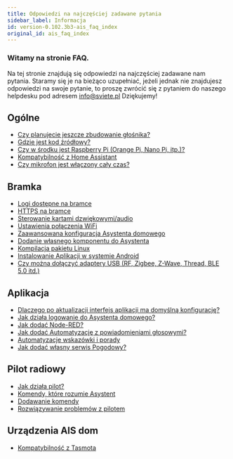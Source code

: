 ```yaml
---
title: Odpowiedzi na najczęściej zadawane pytania
sidebar_label: Informacja
id: version-0.102.3b3-ais_faq_index
original_id: ais_faq_index
---
```


### Witamy na stronie FAQ.

Na tej stronie znajdują się odpowiedzi na najczęściej zadawane nam pytania. Staramy się je na bieżąco uzupełniać, jeżeli jednak nie znajdujesz odpowiedzi na swoje pytanie, to proszę zwrócić się z pytaniem do naszego helpdesku pod adresem info@sviete.pl Dziękujemy!


<div class="wrapper">
<div class="post">
<div class="gridBlock">

<div class="blockElement threeByGridBlock">
<div class="blockContent">
<h2>Ogólne</h2>
<ul style="flex:1">
  <li><a href="/AIS-docs/docs/en/ais_faq_when_speaker.html">Czy planujecie jeszcze zbudowanie głośnika?</a></li>
  <li><a href="/AIS-docs/docs/en/ais_faq_where_is_the_code.html">Gdzie jest kod źródłowy?</a></li>
  <li><a href="/AIS-docs/docs/en/ais_faq_raspberry_pi.html">Czy w środku jest Raspberry Pi (Orange Pi, Nano Pi, itp.)?</a></li>
  <li><a href="/AIS-docs/docs/en/ais_gate_faq_hass_compatibility.html">Kompatybilność z Home Assistant</a></li>
  <li><a href="/AIS-docs/docs/en/ais_faq_mic_not_on.html">Czy mikrofon jest włączony cały czas?</a></li>
</ul>
</div>
</div>
<div class="blockElement threeByGridBlock">
<div class="blockContent">
<h2>Bramka</h2>
<ul style="flex:1">
  <li><a href="/AIS-docs/docs/en/ais_faq_logs.html">Logi dostępne na bramce</a></li>
  <li><a href="/AIS-docs/docs/en/ais_gate_faq_https.html">HTTPS na bramce</a></li>
  <li><a href="/AIS-docs/docs/en/ais_faq_audio_cards.html">Sterowanie kartami dzwiękowymi/audio</a></li>
  <li><a href="/AIS-docs/docs/en/ais_faq_wifi.html">Ustawienia połączenia WiFi</a></li>
  <li><a href="/AIS-docs/docs/en/ais_gate_faq_config_yaml.html">Zaawansowana konfiguracja Asystenta domowego</a></li>
  <li><a href="/AIS-docs/docs/en/ais_gate_faq_custom_component.html">Dodanie własnego komponentu do Asystenta</a></li>
  <li><a href="/AIS-docs/docs/en/ais_gate_faq_package_compile.html">Kompilacja pakietu Linux</a></li>
  <li><a href="/AIS-docs/docs/en/ais_bramka_remote_other_programs.html">Instalowanie Aplikacji w systemie Android</a></li>
  <li><a href="/AIS-docs/docs/en/ais_bramka_faq_usb_dongle.html">Czy można dołączyć adaptery USB (RF, Zigbee, Z-Wave, Thread, BLE 5.0 itd.)</a></li>
</ul>
</div>
</div>
<div class="blockElement threeByGridBlock">
<div class="blockContent">
<h2>Aplikacja</h2>
<ul style="flex:1">
  <li><a href="/AIS-docs/docs/en/ais_faq_app_lovelace_merge.html">Dlaczego po aktualizacji interfejs aplikacji ma domyślną konfigurację?</a></li>
  <li><a href="/AIS-docs/docs/en/ais_faq_authentication.html">Jak działa logowanie do Asystenta domowego?</a></li>
  <li><a href="/AIS-docs/docs/en/ais_faq_node_red.html">Jak dodać Node-RED?</a></li>
  <li><a href="/AIS-docs/docs/en/ais_faq_automation_tts.html">Jak dodać Automatyzację z powiadomieniami głosowymi?</a></li>
  <li><a href="/AIS-docs/docs/en/ais_faq_automation_tips_and_tricks.html">Automatyzacje wskazówki i porady</a></li>
  <li><a href="/AIS-docs/docs/en/ais_faq_components_weather.html">Jak dodać własny serwis Pogodowy?</a></li>
</ul>
</div>
</div>
<div class="blockElement threeByGridBlock">
<div class="blockContent">
<h2>Pilot radiowy</h2>
<ul style="flex:1">
  <li><a href="/AIS-docs/docs/en/ais_remote_index.html">Jak działa pilot?</a></li>
  <li><a href="/AIS-docs/docs/en/ais_app_assistent_commands.html">Komendy, które rozumie Asystent</a></li>
  <li><a href="/AIS-docs/docs/en/ais_app_assistent_add_command.html">Dodawanie komendy
</a></li>
  <li><a href="/AIS-docs/docs/en/ais_remote_faq_index.html">Rozwiązywanie problemów z pilotem</a></li>
</ul>
</div>
</div>
<div class="blockElement threeByGridBlock">
<div class="blockContent">
<h2>Urządzenia AIS dom</h2>
<ul style="flex:1">
  <li><a href="/AIS-docs/docs/en/ais_faq_iot_ap_mode.html">Kompatybilność z Tasmota</a></li>
</ul>
</div>
</div>

</div>
</div>
</div>

